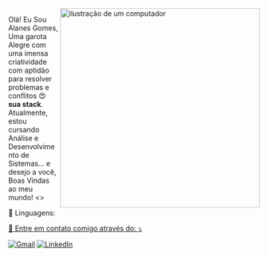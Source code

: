 <img loading="octocat-" alt="ilustração de um computador" min-width="400px" max-width="400px" width="400px" align="right">

<p align="left"> 
  Olá! Eu Sou Alanes Gomes, Uma garota Alegre com uma imensa criatividade com aptidão para resolver problemas e conflitos 😍 <strong>sua stack</strong>.<br>
  Atualmente, estou cursando Análise e Desenvolvimento de Sistemas... e desejo a você, Boas Vindas ao meu mundo! <>
  
</p>

<p align="left">
  🦄 Linguagens:
 <a href = "(https://img.shields.io/badge/JavaScript-F7DF1E?style=for-the-badge&logo=javascript&logoColor=black)" title="Habilidade">
   <a href ="https://img.shields.io/badge/C%2B%2B-00599C?style=for-the-badge&logo=c%2B%2B&logoColor=white" title="Habilidade">
</p>

<p align="left">
  💌 Entre em contato comigo através do: ⤵️
</p>

<p align="left">
  <a href="mailto:alanesGsilva@gmail.com" title="Gmail">
  <img src="https://img.shields.io/badge/-Gmail-FF0000?style=flat-square&labelColor=FF0000&logo=gmail&logoColor=white&link=LINK-DO-SEU-GMAIL" alt="Gmail"/></a>
  <a href="https://www.linkedin.com/in/alanesgomes/" title="LinkedIn">
  <img src="https://img.shields.io/badge/-Linkedin-0e76a8?style=flat-square&logo=Linkedin&logoColor=white&link=LINK-DO-SEU-LINKEDIN" alt="LinkedIn"/></a>






